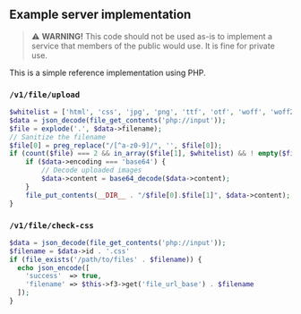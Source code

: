 ## Example server implementation

> ⚠️ **WARNING!** This code should not be used as-is to implement a service that members of the public would use. It is fine for private use.

 This is a simple reference implementation using PHP.
 
### `/v1/file/upload`

```php
$whitelist = ['html', 'css', 'jpg', 'png', 'ttf', 'otf', 'woff', 'woff2'];
$data = json_decode(file_get_contents('php://input'));
$file = explode('.', $data->filename);
// Sanitize the filename
$file[0] = preg_replace("/[^a-z0-9]/", '', $file[0]);
if (count($file) === 2 && in_array($file[1], $whitelist) && ! empty($file[0])) {
	if ($data->encoding === 'base64') {
		// Decode uploaded images
		$data->content = base64_decode($data->content);
	}
	file_put_contents(__DIR__ . "/$file[0].$file[1]", $data->content);
}
```

### `/v1/file/check-css`

```php
$data = json_decode(file_get_contents('php://input'));
$filename = $data->id . '.css'
if (file_exists('/path/to/files' . $filename)) {
  echo json_encode([
    'success'  => true,
    'filename' => $this->f3->get('file_url_base') . $filename
  ]);
}
```
